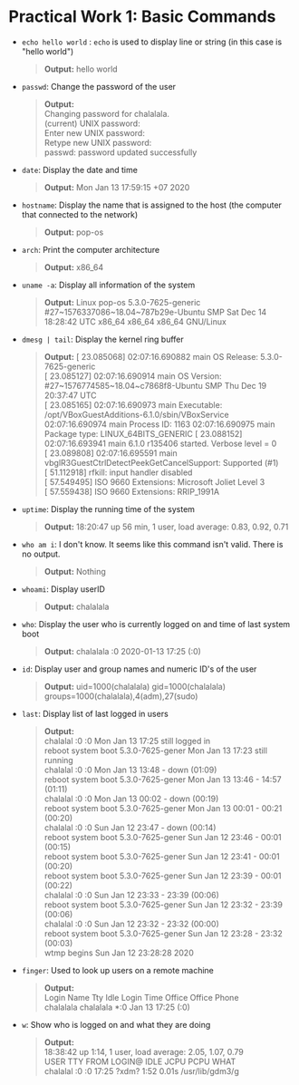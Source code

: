 # Practical Work 1: Basic Commands
- `echo hello world` : `echo` is used to display line or string (in this case is "hello world")
    > **Output:** hello world

- `passwd`: Change the password of the user
    > **Output:**  
        Changing password for chalalala.  
        (current) UNIX password:  
        Enter new UNIX password:  
        Retype new UNIX password:  
        passwd: password updated successfully

- `date`: Display the date and time
    > **Output:** Mon Jan 13 17:59:15 +07 2020

- `hostname`: Display the name that is assigned to the host (the computer that connected to the network)
    > **Output:** pop-os

- `arch`: Print the computer architecture
    > **Output:** x86_64

- `uname -a`: Display all information of the system
    > **Output:** Linux pop-os 5.3.0-7625-generic #27\~1576337086\~18.04~787b29e-Ubuntu SMP Sat Dec 14 18:28:42 UTC  x86_64 x86_64 x86_64 GNU/Linux

- `dmesg | tail`: Display the kernel ring buffer

    > **Output:**
    [   23.085068] 02:07:16.690882 main     OS Release: 5.3.0-7625-generic  
[   23.085127] 02:07:16.690914 main     OS Version: #27~1576774585~18.04~c7868f8-Ubuntu SMP Thu Dec 19 20:37:47 UTC   
[   23.085165] 02:07:16.690973 main     Executable: /opt/VBoxGuestAdditions-6.1.0/sbin/VBoxService  
               02:07:16.690974 main     Process ID: 1163
               02:07:16.690975 main     Package type: LINUX_64BITS_GENERIC
[   23.088152] 02:07:16.693941 main     6.1.0 r135406 started. Verbose level = 0  
[   23.089808] 02:07:16.695591 main     vbglR3GuestCtrlDetectPeekGetCancelSupport: Supported (#1)  
[   51.112918] rfkill: input handler disabled  
[   57.549495] ISO 9660 Extensions: Microsoft Joliet Level 3  
[   57.559438] ISO 9660 Extensions: RRIP_1991A

- `uptime`: Display the running time of the system
    > **Output:** 18:20:47 up 56 min,  1 user,  load average: 0.83, 0.92, 0.71

- `who am i`: I don't know. It seems like this command isn't valid. There is no output.
    > **Output:** Nothing

- `whoami`: Display userID
    > **Output:** chalalala

- `who`: Display the user who is currently logged on and time of last system boot
    > **Output:** chalalala :0           2020-01-13 17:25 (:0)

- `id`: Display user and group names and numeric ID's of the user
    > **Output:** uid=1000(chalalala) gid=1000(chalalala) groups=1000(chalalala),4(adm),27(sudo)

- `last`: Display list of last logged in users
    > **Output:**  
    chalalal :0           :0               Mon Jan 13 17:25   still logged in  
    reboot   system boot  5.3.0-7625-gener Mon Jan 13 17:23   still running  
    chalalal :0           :0               Mon Jan 13 13:48 - down   (01:09)  
    reboot   system boot  5.3.0-7625-gener Mon Jan 13 13:46 - 14:57  (01:11)  
    chalalal :0           :0               Mon Jan 13 00:02 - down   (00:19)  
    reboot   system boot  5.3.0-7625-gener Mon Jan 13 00:01 - 00:21  (00:20)  
    chalalal :0           :0               Sun Jan 12 23:47 - down   (00:14)  
    reboot   system boot  5.3.0-7625-gener Sun Jan 12 23:46 - 00:01  (00:15)  
    reboot   system boot  5.3.0-7625-gener Sun Jan 12 23:41 - 00:01  (00:20)  
    reboot   system boot  5.3.0-7625-gener Sun Jan 12 23:39 - 00:01  (00:22)  
    chalalal :0           :0               Sun Jan 12 23:33 - 23:39  (00:06)  
    reboot   system boot  5.3.0-7625-gener Sun Jan 12 23:32 - 23:39  (00:06)  
    chalalal :0           :0               Sun Jan 12 23:32 - 23:32  (00:00)  
    reboot   system boot  5.3.0-7625-gener Sun Jan 12 23:28 - 23:32  (00:03)  
    wtmp begins Sun Jan 12 23:28:28 2020

- `finger`: Used to look up users on a remote machine
    > **Output:**  
    Login      Name        Tty      Idle  Login Time   Office     Office Phone  
    chalalala  chalalala  *:0             Jan 13 17:25 (:0)  

- `w`: Show who is logged on and what they are doing
    > **Output:**  
    18:38:42 up  1:14,  1 user,  load average: 2.05, 1.07, 0.79  
    USER     TTY      FROM             LOGIN@   IDLE   JCPU   PCPU WHAT  
    chalalal :0       :0               17:25   ?xdm?   1:52   0.01s /usr/lib/gdm3/g

